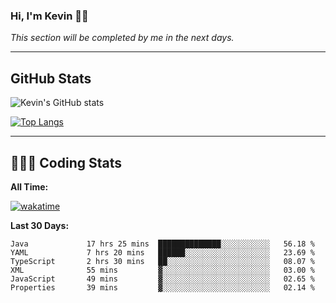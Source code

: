 ### Hi, I'm Kevin 👋🏻

_This section will be completed by me in the next days._


--- 
## GitHub Stats
![Kevin's GitHub stats](https://github-readme-stats.vercel.app/api?username=kevin-kraus&show_icons=true&theme=dark)

[![Top Langs](https://github-readme-stats.vercel.app/api/top-langs/?username=kevin-kraus&layout=compact&theme=dark)]()

---
## 🧑🏻‍💻 Coding Stats

**All Time:**

[![wakatime](https://wakatime.com/badge/user/2ee1869b-72a2-4c21-b5f7-e95432f5a1cf.svg?style=flat)](https://wakatime.com/@2ee1869b-72a2-4c21-b5f7-e95432f5a1cf)

**Last 30 Days:**

<!--START_SECTION:waka-->

```text
Java             17 hrs 25 mins  ██████████████░░░░░░░░░░░   56.18 %
YAML             7 hrs 20 mins   ██████░░░░░░░░░░░░░░░░░░░   23.69 %
TypeScript       2 hrs 30 mins   ██░░░░░░░░░░░░░░░░░░░░░░░   08.07 %
XML              55 mins         ▓░░░░░░░░░░░░░░░░░░░░░░░░   03.00 %
JavaScript       49 mins         ▓░░░░░░░░░░░░░░░░░░░░░░░░   02.65 %
Properties       39 mins         ▓░░░░░░░░░░░░░░░░░░░░░░░░   02.14 %
```

<!--END_SECTION:waka-->
